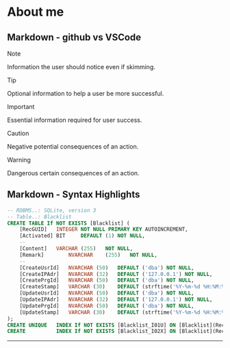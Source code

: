 <!-- title: ReadMe -->
# About me

## Markdown - github vs VSCode

> [!NOTE]
> Information the user should notice even if skimming.

> [!TIP]
> Optional information to help a user be more successful.

> [!IMPORTANT]
> Essential information required for user success.

> [!CAUTION]
> Negative potential consequences of an action.

> [!WARNING]
> Dangerous certain consequences of an action.

## Markdown - Syntax Highlights

```sql
-- RDBMS..: SQLite, version 3
-- Table..: Blacklist
CREATE TABLE If NOT EXISTS [Blacklist] (
	[RecGUID]	INTEGER	NOT NULL PRIMARY KEY AUTOINCREMENT,
	[Activated]	BIT		DEFAULT (1) NOT NULL,
	--
	[Content]	VARCHAR	(255)	NOT NULL,
	[Remark]		NVARCHAR	(255)	NOT NULL,
	--
	[CreateUsrId]	NVARCHAR (50)	DEFAULT ('dba') NOT NULL,
	[CreateIPAdr]	NVARCHAR (32)	DEFAULT ('127.0.0.1') NOT NULL,
	[CreatePrgId]	NVARCHAR (50)	DEFAULT ('dba') NOT NULL,
	[CreateStamp]	VARCHAR	(30)	DEFAULT (strftime('%Y-%m-%d %H:%M:%f', 'now', 'localtime')) NOT NULL,
	[UpdateUsrId]	NVARCHAR (50)	DEFAULT ('dba') NOT NULL,
	[UpdateIPAdr]	NVARCHAR (32)	DEFAULT ('127.0.0.1') NOT NULL,
	[UpdatePrgId]	NVARCHAR (50)	DEFAULT ('dba') NOT NULL,
	[UpdateStamp]	VARCHAR	(30)	DEFAULT (strftime('%Y-%m-%d %H:%M:%f', 'now', 'localtime')) NOT NULL
);
CREATE UNIQUE	INDEX If NOT EXISTS [Blacklist_I01U] ON [Blacklist](RecGUID);
CREATE			INDEX If NOT EXISTS [Blacklist_I02X] ON [Blacklist](RecGUID, Activated, Content);
```

---


